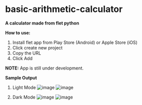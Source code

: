 ﻿# basic-arithmetic-calculator

**A calculator made from flet python**

**How to use:**
1. Install flet app from Play Store (Android) or Apple Store (iOS)
2. Click create new project
3. Copy the URL
4. Click Add

**NOTE:**
App is still under development.

**Sample Output**
1. Light Mode
![image](https://github.com/aidantiu/basic-arithmetic-calculator/assets/147817732/a17f5c92-e407-4d2c-89bf-c192c0f03d2d)
![image](https://github.com/aidantiu/basic-arithmetic-calculator/assets/147817732/fd5ab5fe-f31a-4650-bfbd-cd64cda12f0f)

2. Dark Mode
![image](https://github.com/aidantiu/basic-arithmetic-calculator/assets/147817732/0434288e-df5a-40cc-a730-bb888cfdf678)
![image](https://github.com/aidantiu/basic-arithmetic-calculator/assets/147817732/56ae2828-c9a6-4110-a24e-46b657bdecfe)
